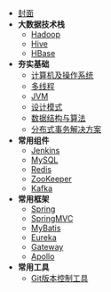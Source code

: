 - [封面](/README.md)
- **大数据技术栈**
  - [Hadoop](大数据技术栈/Hadoop/)
  - [Hive](大数据技术栈/Hive/)
  - [HBase](大数据技术栈/HBase/)
- **夯实基础**
    - [计算机及操作系统](夯实基础/计算机及操作系统/)
    - [多线程](夯实基础/多线程/)
    - [JVM](夯实基础/JVM/)
    - [设计模式](夯实基础/设计模式/)
    - [数据结构与算法](夯实基础/数据结构与算法/)
    - [分布式事务解决方案](夯实基础/分布式事务解决方案/)
- **常用组件**
    - [Jenkins](常用组件/Jenkins/)
    - [MySQL](常用组件/MySQL/)
    - [Redis](常用组件/Redis/)
    - [ZooKeeper](常用组件/ZooKeeper/)
    - [Kafka](常用组件/Kafka/)
- **常用框架**
    - [Spring](常用框架/Spring/README.md)
    - [SpringMVC](常用框架/SpringMVC/)
    - [MyBatis](常用框架/MyBatis/)
    - [Eureka](常用框架/Eureka/)
    - [Gateway](常用框架/Gateway/)
    - [Apollo](常用框架/Apollo/)  
- **常用工具**
    - [Git版本控制工具](常用工具/Git/README.md)


